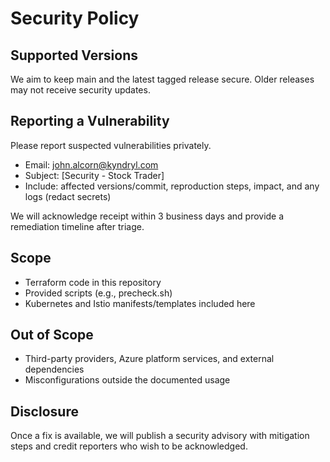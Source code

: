 # Security Policy

## Supported Versions
We aim to keep main and the latest tagged release secure. Older releases may not receive security updates.

## Reporting a Vulnerability
Please report suspected vulnerabilities privately.
- Email: john.alcorn@kyndryl.com
- Subject: [Security - Stock Trader] <short description>
- Include: affected versions/commit, reproduction steps, impact, and any logs (redact secrets)

We will acknowledge receipt within 3 business days and provide a remediation timeline after triage.

## Scope
- Terraform code in this repository
- Provided scripts (e.g., precheck.sh)
- Kubernetes and Istio manifests/templates included here

## Out of Scope
- Third-party providers, Azure platform services, and external dependencies
- Misconfigurations outside the documented usage

## Disclosure
Once a fix is available, we will publish a security advisory with mitigation steps and credit reporters who wish to be acknowledged.


